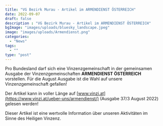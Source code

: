 ```yaml
---
title: "VG Bezirk Murau - Artikel im ARMENDIENST ÖSTERREICH"
date: 2022-09-07
draft: false
description : "VG Bezirk Murau - Artikel im ARMENDIENST ÖSTERREICH"
bgImage: "images/uploads/bluesky_landscape.jpeg"
image: "images/uploads/Armendienst.png"
categories: 
  - "News"
tags:
  - ""
type: "post"
---
```

Pro Bundesland darf sich eine Vinzenzgemeinschaft in der gemeinsamen Ausgabe der Vinzenzgemeinschaften **ARMENDIENST ÖSTERREICH** vorstellen. 
Für die August Ausgabe ist die Wahl auf unsere Vinzenzgemeinschaft gefallen! 
 <!--more-->
Der Artikel kann in voller Länge auf [www.vinzi.at](https://www.vinzi.at/ueber-uns/armendienst/) (Ausgabe 37/3 August 2022) gelesen werden!  

Dieser Artikel ist eine wertvolle Information über unseren Aktivitäten im Sinne des Heiligen Vinzenz.